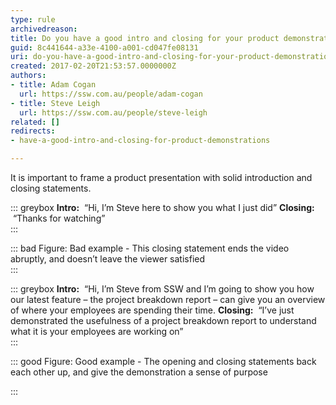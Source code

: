 ```yaml
---
type: rule
archivedreason: 
title: Do you have a good intro and closing for your product demonstrations?
guid: 8c441644-a33e-4100-a001-cd047fe08131
uri: do-you-have-a-good-intro-and-closing-for-your-product-demonstrations
created: 2017-02-20T21:53:57.0000000Z
authors:
- title: Adam Cogan
  url: https://ssw.com.au/people/adam-cogan
- title: Steve Leigh
  url: https://ssw.com.au/people/steve-leigh
related: []
redirects:
- have-a-good-intro-and-closing-for-product-demonstrations

---
```


It is important to frame a product presentation with solid introduction and closing statements. 

<!--endintro-->


::: greybox
 **Intro:**  “Hi, I’m Steve here to show you what I just did”
 **Closing:**  “Thanks for watching”  
:::


::: bad
Figure: Bad example - This closing statement ends the video abruptly, and doesn’t leave the viewer satisfied  
:::


::: greybox
 **Intro:**  “Hi, I’m Steve from SSW and I’m going to show you how our latest feature – the project breakdown report – can give you an overview of where your employees are spending their time.
 **Closing:**  “I’ve just demonstrated the usefulness of a project breakdown report to understand what it is your employees are working on”  
:::


::: good
Figure: Good example - The opening and closing statements back each other up, and give the demonstration a sense of purpose

:::
